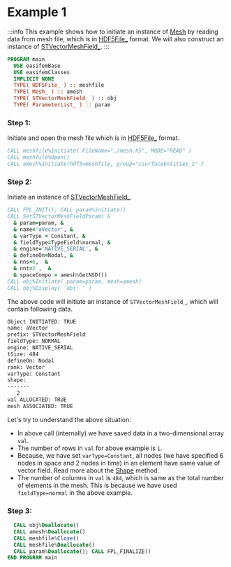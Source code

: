 # Example 1

:::info
This example shows how to initiate an instance of [Mesh](/docs-api/Mesh) by reading data from mesh file, which is in [HDF5File_](/docs-api/HDF5File) format. We will also construct an instance of [STVectorMeshField_](/docs-api/STVectorMeshField).
:::

```fortran
PROGRAM main
  USE easifemBase
  USE easifemClasses
  IMPLICIT NONE
  TYPE( HDF5File_ ) :: meshfile
  TYPE( Mesh_ ) :: amesh
  TYPE( STVectorMeshField_ ) :: obj
  TYPE( ParameterList_ ) :: param
```

### Step 1:

Initiate and open the mesh file which is in [HDF5File_](/docs-api/HDF5File) format.

```fortran
CALL meshfile%Initiate( FileName="./mesh.h5", MODE="READ" )
CALL meshfile%Open()
CALL amesh%Initiate(hdf5=meshfile, group="/surfaceEntities_1" )
```

### Step 2:

Initiate an instance of [STVectorMeshField_](/docs-api/STVectorMeshField).

```fortran
CALL FPL_INIT(); CALL param%initiate()
CALL SetSTVectorMeshFieldParam( &
  & param=param, &
  & name='aVector', &
  & varType = Constant, &
  & fieldType=TypeField%normal, &
  & engine='NATIVE_SERIAL', &
  & defineOn=Nodal, &
  & nns=6,  &
  & nnt=2 ,  &
  & spaceCompo = amesh%GetNSD())
CALL obj%Initiate( param=param, mesh=amesh)
CALL obj%Display( 'obj: ' )
```

The above code will initiate an instance of `STVectorMeshField_`, which will contain following data.

```txt
Object INITIATED: TRUE
name: aVector
prefix: STVectorMeshField
fieldType: NORMAL              
engine: NATIVE_SERIAL
tSize: 484
defineOn: Nodal
rank: Vector
varType: Constant
shape: 
-------
   2   
val ALLOCATED: TRUE
mesh ASSOCIATED: TRUE
```

Let's try to understand the above situation:

- In above call (internally) we have saved data in a two-dimensional array `val`.
- The number of rows in `val` for above example is `1`.
- Because, we have set `varType=Constant`, all nodes (we have specified 6 nodes in space and 2 nodes in time) in an element have same value of vector field. Read more about the [Shape](/docs-api/AbstractMeshField/AbstractMeshField_) method.
- The number of columns in `val` is `484`, which is same as the total number of elements in the mesh. This is because we have used `fieldType=normal` in the above example.

### Step 3:

```fortran
  CALL obj%Deallocate()
  CALL amesh%Deallocate()
  CALL meshfile%Close()
  CALL meshfile%Deallocate()
  CALL param%Deallocate(); CALL FPL_FINALIZE()
END PROGRAM main
```
